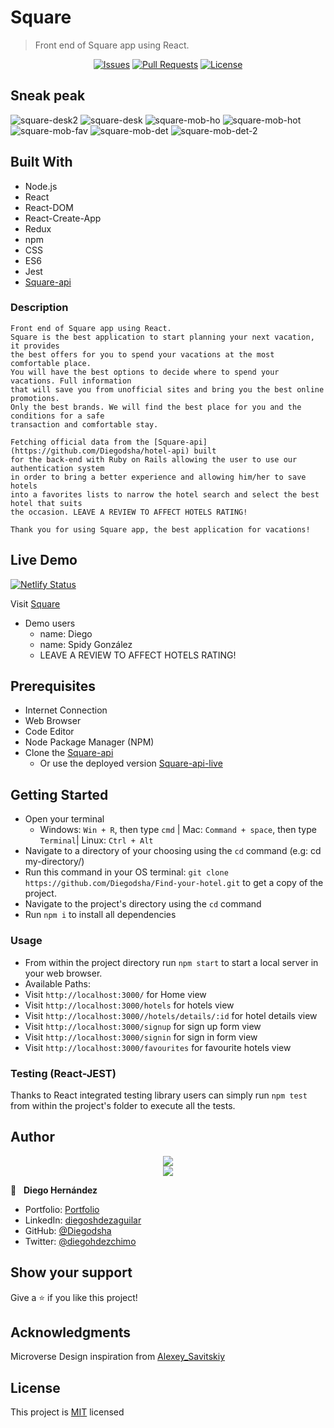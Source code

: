 # Square

>Front end of Square app using React.

<p align="center">
  <a href="https://github.com/Diegodsha/Find-your-hotel/issues">
  <img src="https://img.shields.io/github/issues-raw/Diegodsha/Find-your-hotel?style=for-the-badge"
       alt="Issues"></a>
   <a href="https://github.com/Diegodsha/Find-your-hotel/pulls">
  <img src="https://img.shields.io/github/issues-pr/Diegodsha/Find-your-hotel?style=for-the-badge"
       alt="Pull Requests"></a>
   <a href="https://github.com/Diegodsha/Find-your-hotel/blob/develop/LICENSE">
  <img src="https://img.shields.io/github/license/Diegodsha/Find-your-hotel?style=for-the-badge"
       alt="License"></a>
</p>

## Sneak peak

![square-desk2](https://user-images.githubusercontent.com/70416006/129119962-3d66b614-b1cd-4521-842a-a0ea95612bfd.png)
![square-desk](https://user-images.githubusercontent.com/70416006/129119963-1881a777-b04b-4246-b4dc-36d3a1b3d649.png)
![square-mob-ho](https://user-images.githubusercontent.com/70416006/129119953-2990d6e6-f4e8-408e-a8c4-99756595867d.png)
![square-mob-hot](https://user-images.githubusercontent.com/70416006/129119961-1452caaa-38ac-4359-8ac7-3fa419af4fee.png)
![square-mob-fav](https://user-images.githubusercontent.com/70416006/129119956-b3109bd3-c2ba-4dde-9691-7287522acd1b.png)
![square-mob-det](https://user-images.githubusercontent.com/70416006/129119960-1a4f35c4-4579-4a05-a105-1b7fd384c4e2.png)
![square-mob-det-2](https://user-images.githubusercontent.com/70416006/129119959-0bb5ad8d-d839-4616-8d08-66be99039878.png)


## Built With

- Node.js
- React
- React-DOM
- React-Create-App
- Redux
- npm
- CSS
- ES6
- Jest
- [Square-api](https://github.com/Diegodsha/hotel-api)

### Description

    Front end of Square app using React.
    Square is the best application to start planning your next vacation, it provides
    the best offers for you to spend your vacations at the most comfortable place.
    You will have the best options to decide where to spend your vacations. Full information
    that will save you from unofficial sites and bring you the best online promotions.
    Only the best brands. We will find the best place for you and the conditions for a safe
    transaction and comfortable stay.
    
    Fetching official data from the [Square-api](https://github.com/Diegodsha/hotel-api) built
    for the back-end with Ruby on Rails allowing the user to use our authentication system
    in order to bring a better experience and allowing him/her to save hotels
    into a favorites lists to narrow the hotel search and select the best hotel that suits
    the occasion. LEAVE A REVIEW TO AFFECT HOTELS RATING!

    Thank you for using Square app, the best application for vacations!

## Live Demo
[![Netlify Status](https://api.netlify.com/api/v1/badges/f9097c04-4cfd-488b-8c67-0fd588580f41/deploy-status)](https://app.netlify.com/sites/square-app/deploys)

Visit [Square](https://square-app.netlify.app/)

- Demo users
  - name: Diego
  - name: Spidy González
  - LEAVE A REVIEW TO AFFECT HOTELS RATING!

## Prerequisites

  - Internet Connection
  - Web Browser
  - Code Editor 
  - Node Package Manager (NPM)
  - Clone the [Square-api](https://github.com/Diegodsha/hotel-api)
    - Or use the deployed version  [Square-api-live](https://square-api-rr.herokuapp.com/hotels)

## Getting Started

- Open your terminal 
  - Windows: `Win + R`, then type `cmd` | Mac: `Command + space`, then type `Terminal`| Linux: `Ctrl + Alt`
- Navigate to a directory of your choosing using the `cd` command (e.g: cd my-directory/)
- Run this command in your OS terminal: `git clone https://github.com/Diegodsha/Find-your-hotel.git` to get a copy of the project.
- Navigate to the project's directory using the `cd` command
- Run `npm i` to install all dependencies

### Usage

- From within the project directory run `npm start` to start a local server in your web browser.
- Available Paths:
 - Visit `http://localhost:3000/` for Home view
 - Visit `http://localhost:3000/hotels` for hotels view
 - Visit `http://localhost:3000//hotels/details/:id` for hotel details view
 - Visit `http://localhost:3000/signup` for sign up form view
 - Visit `http://localhost:3000/signin` for sign in form view
 - Visit `http://localhost:3000/favourites` for favourite hotels view


### Testing (React-JEST)

Thanks to React integrated testing library users can simply run `npm test` from within the project's folder to execute all the tests.


## Author
<div align="center">
<img src="https://user-images.githubusercontent.com/70416006/121233844-aff9e800-c858-11eb-99e4-d36b833d3fa9.png">
</div>
<div align="center">
<img src="https://user-images.githubusercontent.com/70416006/121235243-42e75200-c85a-11eb-967d-ea05dd5efe1f.png">
</div>

👤 &nbsp; **Diego Hernández**
- Portfolio: [Portfolio](https://dshagui.com/)
- LinkedIn: [diegoshdezaguilar](https://www.linkedin.com/in/diegoshdezaguilar/)
- GitHub: [@Diegodsha](https://github.com/Diegodsha)
- Twitter: [@diegohdezchimo](https://twitter.com/diegohdezchimo)

## Show your support

Give a ⭐️ if you like this project!

## Acknowledgments

Microverse
Design inspiration from [Alexey_Savitskiy](https://www.behance.net/gallery/37706679/Circle-(Landing-page-Dashboard-Mobile-App))


## License

This project is [MIT](https://github.com/Diegodsha/Find-your-hotel/blob/develop/LICENSE) licensed
